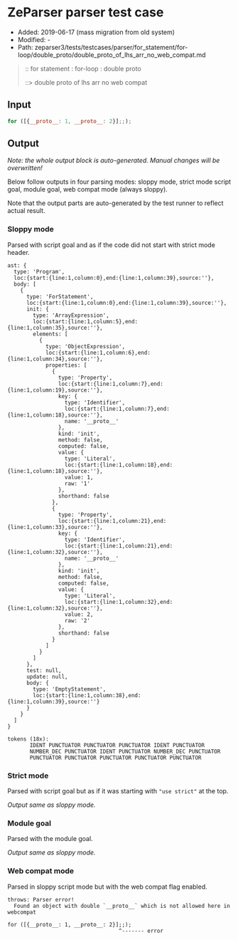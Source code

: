 # ZeParser parser test case

- Added: 2019-06-17 (mass migration from old system)
- Modified: -
- Path: zeparser3/tests/testcases/parser/for_statement/for-loop/double_proto/double_proto_of_lhs_arr_no_web_compat.md

> :: for statement : for-loop : double proto
>
> ::> double proto of lhs arr no web compat

## Input

`````js
for ([{__proto__: 1, __proto__: 2}];;);
`````

## Output

_Note: the whole output block is auto-generated. Manual changes will be overwritten!_

Below follow outputs in four parsing modes: sloppy mode, strict mode script goal, module goal, web compat mode (always sloppy).

Note that the output parts are auto-generated by the test runner to reflect actual result.

### Sloppy mode

Parsed with script goal and as if the code did not start with strict mode header.

`````
ast: {
  type: 'Program',
  loc:{start:{line:1,column:0},end:{line:1,column:39},source:''},
  body: [
    {
      type: 'ForStatement',
      loc:{start:{line:1,column:0},end:{line:1,column:39},source:''},
      init: {
        type: 'ArrayExpression',
        loc:{start:{line:1,column:5},end:{line:1,column:35},source:''},
        elements: [
          {
            type: 'ObjectExpression',
            loc:{start:{line:1,column:6},end:{line:1,column:34},source:''},
            properties: [
              {
                type: 'Property',
                loc:{start:{line:1,column:7},end:{line:1,column:19},source:''},
                key: {
                  type: 'Identifier',
                  loc:{start:{line:1,column:7},end:{line:1,column:18},source:''},
                  name: '__proto__'
                },
                kind: 'init',
                method: false,
                computed: false,
                value: {
                  type: 'Literal',
                  loc:{start:{line:1,column:18},end:{line:1,column:18},source:''},
                  value: 1,
                  raw: '1'
                },
                shorthand: false
              },
              {
                type: 'Property',
                loc:{start:{line:1,column:21},end:{line:1,column:33},source:''},
                key: {
                  type: 'Identifier',
                  loc:{start:{line:1,column:21},end:{line:1,column:32},source:''},
                  name: '__proto__'
                },
                kind: 'init',
                method: false,
                computed: false,
                value: {
                  type: 'Literal',
                  loc:{start:{line:1,column:32},end:{line:1,column:32},source:''},
                  value: 2,
                  raw: '2'
                },
                shorthand: false
              }
            ]
          }
        ]
      },
      test: null,
      update: null,
      body: {
        type: 'EmptyStatement',
        loc:{start:{line:1,column:38},end:{line:1,column:39},source:''}
      }
    }
  ]
}

tokens (18x):
       IDENT PUNCTUATOR PUNCTUATOR PUNCTUATOR IDENT PUNCTUATOR
       NUMBER_DEC PUNCTUATOR IDENT PUNCTUATOR NUMBER_DEC PUNCTUATOR
       PUNCTUATOR PUNCTUATOR PUNCTUATOR PUNCTUATOR PUNCTUATOR
`````

### Strict mode

Parsed with script goal but as if it was starting with `"use strict"` at the top.

_Output same as sloppy mode._

### Module goal

Parsed with the module goal.

_Output same as sloppy mode._

### Web compat mode

Parsed in sloppy script mode but with the web compat flag enabled.

`````
throws: Parser error!
  Found an object with double `__proto__` which is not allowed here in webcompat

for ([{__proto__: 1, __proto__: 2}];;);
                                   ^------- error
`````

